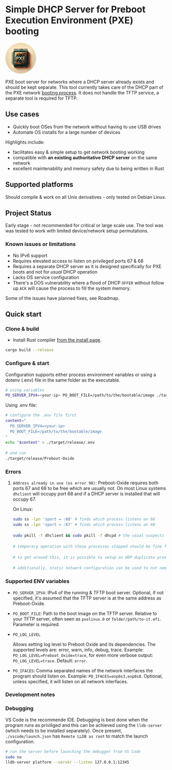 # Simple DHCP Server for Preboot Execution Environment (PXE) booting

<img src="assets/logo.webp" height="96" style="border-radius: 96px" />

PXE boot server for networks where a DHCP server already exists and should be kept separate.
This tool currently takes care of the DHCP part of the PXE network [booting process](https://en.wikipedia.org/wiki/Preboot_Execution_Environment]). It does not handle the TFTP service, a separate tool is required for TFTP.

## Use cases
  - Quickly boot OSes from the network without having to use USB drives
  - Automate OS installs for a large number of devices

Highlights include:
  - facilitates easy & simple setup to get network booting working
  - compatible with **an existing authoritative DHCP server** on the same network
  - excellent maintenability and memory safety due to being written in Rust

## Supported platforms
Should compile & work on all Unix derivatives - only tested on Debian Linux.

## Project Status
Early stage - not recommended for critical or large scale use. The tool was was tested to work with limited device/network setup permutations.

### Known issues or limitations
- No IPv6 support
- Requires elevated access to listen on privileged ports 67 & 68
- Requires a separate DHCP server as it is designed specifically for PXE boots and not for *usual* DHCP operation
- Lacks OS service configuration
- There's a DOS vulnerability where a flood of DHCP `OFFER` without follow up `ACK` will cause the process to fill the system memory.

Some of the issues have planned fixes, see Roadmap.

## Quick start

### Clone & build

- Install Rust compiler [from the install page](https://www.rust-lang.org/tools/install).

```BASH
cargo build --release
```

### Configure & start
Configuration supports either process environment variables or using a dotenv (.env) file in the same folder as the executable.

```BASH
# using variables
PO_SERVER_IPV4=<your-ip> PO_BOOT_FILE=/path/to/the/bootable/image ./target/release/Preboot-Oxide
```

Using .env file:
```BASH
# configure the .env file first
content="
  PO_SERVER_IPV4=<your-ip>
  PO_BOOT_FILE=/path/to/the/bootable/image
"
echo "$content" > ./target/release/.env

# and run
./target/release/Preboot-Oxide
```

### Errors

1. `Address already in use (os error 98)`: Preboot-Oxide requires both ports 67 and 68 to be free which are usually not. On most Linux systems `dhclient` will occupy port 68 and if a DHCP server is installed that will occupy 67.
    
    On Linux: 
      ```BASH
      sudo ss -lpn 'sport = :68' # finds which process listens on 68
      sudo ss -lpn 'sport = :67' # finds which process listens on 68
      
      sudo pkill -f dhclient && sudo pkill -f dhcpd # the usual suspects
      
      # temporary operation with these processes stopped should be fine for a while but will break the OS DHCP operation of configuring its network interfaces
      
      # to get around this, it is possible to setup an UDP duplicate proxy using iptables and ensure the DHCP packets get delivered to both dhclient/dhcpd and Preboot-Oxide by setting up a virtual network interface for each and routing the packets accordingly. support for this type of proxying is in on the roadmap

      # additionally, static network configuration can be used to not need the use of `dhclient`.
      ```

### Supported ENV variables

 - `PO_SERVER_IPV4`: IPv4 of the running & TFTP boot server. Optional, if not specified, it's assumed that the TFTP server is at the same address as Preboot-Oxide.
 - `PO_BOOT_FILE`: Path to the boot image on the TFTP server. Relative to your TFTP server, often seen as `pxelinux.0` or `folder/path/to-it.efi`. Parameter is required.
 - `PO_LOG_LEVEL`
    
    Allows setting log level to Preboot Oxide and its dependencies. The supported levels are: error, warn, info, debug, trace. Example: `PO_LOG_LEVEL=Preboot_Oxide=trace`, for even more verbose output: `PO_LOG_LEVEL=trace`. Default: `error`.
 - `PO_IFACES`: Comma separated names of the network interfaces the program should listen on. Example: `PO_IFACES=enp0s3,enp0s8`. Optional, unless specified, it will listen on all network interfaces.


### Development notes

### Debugging
VS Code is the recommende IDE.
Debugging is best done when the program runs as priviliged and this can be achieved using the `lldb-server` (which needs to be installed separately). Once present,
`./vscode/launch.json` has `Remote LLDB as root` to match the launch configuration.

```BASH
# run the server before launching the debugger from VS Code
sudo su
lldb-server platform --server --listen 127.0.0.1:12345
```


